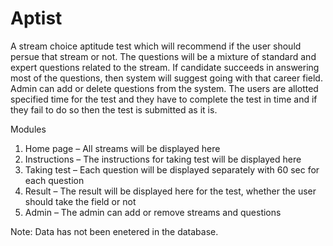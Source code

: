 # Aptist
A stream choice aptitude test which will recommend if the user should persue that stream or not. 
The questions will be a mixture of standard and expert questions related to the stream. If candidate succeeds in answering most of the questions, then system will suggest going with that career field. 
Admin can add or delete questions from the system. The users are allotted specified time for the test and they have to complete the test in time and if they fail to do so then the test is submitted as it is.

Modules
1.	Home page – All streams will be displayed here
2.	Instructions – The instructions for taking test will be displayed here
3.	Taking test – Each question will be displayed separately with 60 sec for each question
4.	Result – The result will be displayed here for the test, whether the user should take the field or not
5.	Admin – The admin can add or remove streams and questions

Note: Data has not been enetered in the database.
